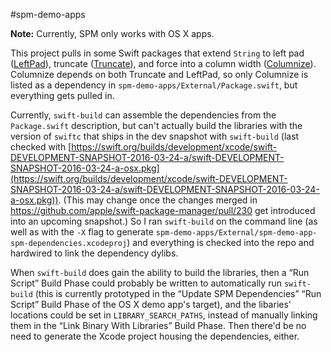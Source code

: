 #spm-demo-apps

**Note:** Currently, SPM only works with OS X apps.

This project pulls in some Swift packages that extend `String` to left pad ([LeftPad](https://github.com/armcknight/leftpad.swift)), truncate ([Truncate](https://github.com/armcknight/truncate.swift)), and force into a column width ([Columnize](https://github.com/armcknight/columnize.swift)). Columnize depends on both Truncate and LeftPad, so only Columnize is listed as a dependency in `spm-demo-apps/External/Package.swift`, but everything gets pulled in.

Currently, `swift-build` can assemble the dependencies from the `Package.swift` description, but can't actually build the libraries with the version of `swiftc` that ships in the dev snapshot with `swift-build` (last checked with [https://swift.org/builds/development/xcode/swift-DEVELOPMENT-SNAPSHOT-2016-03-24-a/swift-DEVELOPMENT-SNAPSHOT-2016-03-24-a-osx.pkg](https://swift.org/builds/development/xcode/swift-DEVELOPMENT-SNAPSHOT-2016-03-24-a/swift-DEVELOPMENT-SNAPSHOT-2016-03-24-a-osx.pkg)). (This may change once the changes merged in https://github.com/apple/swift-package-manager/pull/230 get introduced into an upcoming snapshot.) So I ran `swift-build` on the command line (as well as with the `-X` flag to generate `spm-demo-apps/External/spm-demo-app-spm-dependencies.xcodeproj`) and everything is checked into the repo and hardwired to link the dependency dylibs.

When `swift-build` does gain the ability to build the libraries, then a “Run Script” Build Phase could probably be written to automatically run `swift-build` (this is currently prototyped in the “Update SPM Dependencies” “Run Script” Build Phase of the OS X demo app's target), and the libaries' locations could be set in `LIBRARY_SEARCH_PATHS`, instead of manually linking them in the “Link Binary With Libraries” Build Phase. Then there'd be no need to generate the Xcode project housing the dependencies, either.